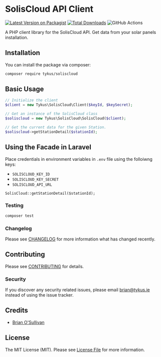 # SolisCloud API Client

[![Latest Version on Packagist](https://img.shields.io/packagist/v/tykus/soliscloud-client.svg?style=flat-square)](https://packagist.org/packages/tykus/soliscloud-client)
[![Total Downloads](https://img.shields.io/packagist/dt/tykus/soliscloud-client.svg?style=flat-square)](https://packagist.org/packages/tykus/soliscloud-client)
![GitHub Actions](https://github.com/tykus/soliscloud-client/actions/workflows/main.yml/badge.svg)

A PHP client library for the SolisCloud API. Get data from your solar panels installation.

## Installation

You can install the package via composer:

```bash
composer require tykus/soliscloud
```

## Basic Usage

```php
// Initialize the client
$client = new Tykus\SolisCloud\Client($keyId, $keySecret);

// Get an instance of the SolisCloud class 
$soliscloud = new Tykus\SolisCloud\SolisCloud($client);

// Get the current data for the given Station.
$soliscloud->getStationDetail($stationId);
```

## Using the Facade in Laravel
Place credentials in environment variables in `.env` file using the folloiwng keys:
- `SOLISCLOUD_KEY_ID`
- `SOLISCLOUD_KEY_SECRET`
- `SOLISCLOUD_API_URL`

```
SolisCloud::getStationDetail($stationId);
```

### Testing

```bash
composer test
```

### Changelog

Please see [CHANGELOG](CHANGELOG.md) for more information what has changed recently.

## Contributing

Please see [CONTRIBUTING](CONTRIBUTING.md) for details.

### Security

If you discover any security related issues, please email brian@tykus.ie instead of using the issue tracker.

## Credits

-   [Brian O'Sullivan](https://github.com/tykus)


## License

The MIT License (MIT). Please see [License File](LICENSE.md) for more information.

